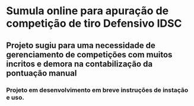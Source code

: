 # Sumula online para apuração de competição de tiro Defensivo IDSC

## Projeto sugiu para uma necessidade de gerenciamento de competições com muitos incritos e demora na contabilização da pontuação manual

### Projeto em desenvolvimento em breve instruções de instação e uso.

